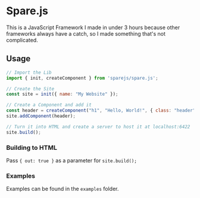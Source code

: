 # Spare.js

This is a JavaScript Framework I made in under 3 hours because other frameworks always have a catch, so I made something that's not complicated.

## Usage

```javascript
// Import the Lib
import { init, createComponent } from 'sparejs/spare.js';

// Create the Site
const site = init({ name: "My Website" });

// Create a Component and add it
const header = createComponent("h1", "Hello, World!", { class: "header" });
site.addComponent(header);

// Turn it into HTML and create a server to host it at localhost:6422
site.build();
```

### Building to HTML
Pass `{ out: true }` as a parameter for `site.build();`


### Examples
Examples can be found in the `examples` folder.